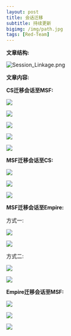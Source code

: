 ```yaml
---
layout: post
title: 会话迁移
subtitle: 持续更新
bigimg: /img/path.jpg
tags: [Red-Team]
---
```


**文章结构:**   

![Session_Linkage.png](https://raw.githubusercontent.com/Scotoma8/CyberSecurity/master/Session_Linkage/media/Session_Linkage.png)

**文章内容:**   

**CS迁移会话至MSF:**

![](media/e8738c95ad5eeabd01ad81e23bd20aaa.png)

![](media/e50405dc52be02d5783cee8bea28fd23.png)

![](media/2ddaef2d19e846d02ac79e1feefd501c.png)

![](media/14d1a1f77c314a793f5268c66047178e.png)

![](media/6428b1e29a1c1bcec4f78176ebbd9dfe.png)

**MSF迁移会话至CS:**

![](media/5a27d1e6566253fe35d4d5a02d221a23.png)

![](media/99a878da7f48877b8266e623a4b32dda.png)

![](media/8afd11ce7cf2d50add364cb114b01b2a.png)

**MSF迁移会话至Empire:**

方式一:

![](media/812f9bb47ddac70e9f7bc0b2a48b7cb3.png)

![](media/ac127218b2c5cd9bb3f3429a22aa62a7.png)

方式二:

![](media/b3920f705dcae6510e5de35b77aeec63.png)

![](media/869ad7742a282906b83069bbda81af0e.png)

**Empire迁移会话至MSF:**

![](media/128473dbd52ed4d28105458cd7b8dfb9.png)

![](media/b6f2df4882f5f89ed1542551962ac396.png)

![](media/23bf1a7d3ba014273719d8a47c2f2d4e.png)
